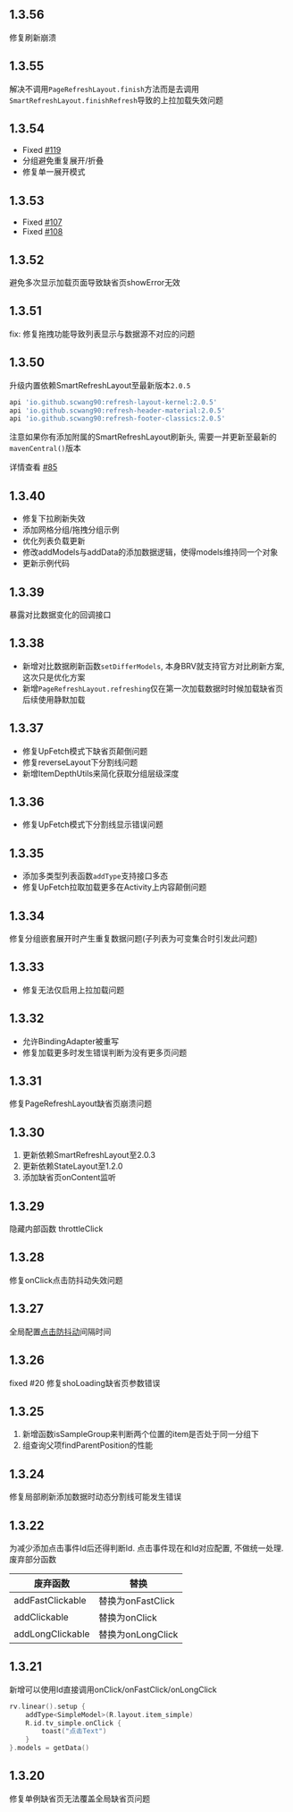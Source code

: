 ## 1.3.56
修复刷新崩溃

## 1.3.55
解决不调用`PageRefreshLayout.finish`方法而是去调用`SmartRefreshLayout.finishRefresh`导致的上拉加载失效问题


## 1.3.54
- Fixed [#119](https://github.com/liangjingkanji/BRV/issues/119)
- 分组避免重复展开/折叠
- 修复单一展开模式

## 1.3.53
- Fixed [#107](https://github.com/liangjingkanji/BRV/issues/107)
- Fixed [#108](https://github.com/liangjingkanji/BRV/issues/108)

## 1.3.52
避免多次显示加载页面导致缺省页showError无效

## 1.3.51
fix: 修复拖拽功能导致列表显示与数据源不对应的问题

## 1.3.50
升级内置依赖SmartRefreshLayout至最新版本`2.0.5`
```groovy
api 'io.github.scwang90:refresh-layout-kernel:2.0.5'
api 'io.github.scwang90:refresh-header-material:2.0.5'
api 'io.github.scwang90:refresh-footer-classics:2.0.5'
```
注意如果你有添加附属的SmartRefreshLayout刷新头, 需要一并更新至最新的`mavenCentral()`版本

详情查看 [#85](https://github.com/liangjingkanji/BRV/issues/85)

## 1.3.40
- 修复下拉刷新失效
- 添加网格分组/拖拽分组示例
- 优化列表负载更新
- 修改addModels与addData的添加数据逻辑，使得models维持同一个对象
- 更新示例代码

## 1.3.39
暴露对比数据变化的回调接口

## 1.3.38
- 新增对比数据刷新函数`setDifferModels`, 本身BRV就支持官方对比刷新方案, 这次只是优化方案
- 新增`PageRefreshLayout.refreshing`仅在第一次加载数据时时候加载缺省页后续使用静默加载

## 1.3.37
- 修复UpFetch模式下缺省页颠倒问题
- 修复reverseLayout下分割线问题
- 新增ItemDepthUtils来简化获取分组层级深度

## 1.3.36
- 修复UpFetch模式下分割线显示错误问题

## 1.3.35
- 添加多类型列表函数`addType`支持接口多态
- 修复UpFetch拉取加载更多在Activity上内容颠倒问题

## 1.3.34
修复分组嵌套展开时产生重复数据问题(子列表为可变集合时引发此问题)

## 1.3.33
- 修复无法仅启用上拉加载问题

## 1.3.32
- 允许BindingAdapter被重写
- 修复加载更多时发生错误判断为没有更多页问题

## 1.3.31
修复PageRefreshLayout缺省页崩溃问题

## 1.3.30
1. 更新依赖SmartRefreshLayout至2.0.3
1. 更新依赖StateLayout至1.2.0
2. 添加缺省页onContent监听

## 1.3.29
隐藏内部函数 throttleClick

## 1.3.28
修复onClick点击防抖动失效问题

## 1.3.27
全局配置[点击防抖动](click.md#_4)间隔时间

## 1.3.26
fixed #20 修复shoLoading缺省页参数错误

## 1.3.25
1. 新增函数isSampleGroup来判断两个位置的item是否处于同一分组下
1.  组查询父项findParentPosition的性能

## 1.3.24
修复局部刷新添加数据时动态分割线可能发生错误

## 1.3.22
为减少添加点击事件Id后还得判断Id. 点击事件现在和Id对应配置, 不做统一处理. 废弃部分函数

| 废弃函数 | 替换 |
|-|-|
| addFastClickable| 替换为onFastClick |
| addClickable | 替换为onClick |
| addLongClickable | 替换为onLongClick |

## 1.3.21
新增可以使用Id直接调用onClick/onFastClick/onLongClick
```kotlin
rv.linear().setup {
    addType<SimpleModel>(R.layout.item_simple)
    R.id.tv_simple.onClick {
        toast("点击Text")
    }
}.models = getData()
```

## 1.3.20
修复单例缺省页无法覆盖全局缺省页问题

